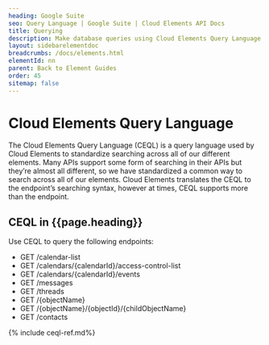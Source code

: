 ```yaml
---
heading: Google Suite
seo: Query Language | Google Suite | Cloud Elements API Docs
title: Querying
description: Make database queries using Cloud Elements Query Language.
layout: sidebarelementdoc
breadcrumbs: /docs/elements.html
elementId: nn
parent: Back to Element Guides
order: 45
sitemap: false
---
```


# Cloud Elements Query Language

The Cloud Elements Query Language (CEQL) is a query language used by Cloud Elements to standardize searching across all of our different elements. Many APIs support some form of searching in their APIs but they’re almost all different, so we have standardized a common way to search across all of our elements. Cloud Elements translates the CEQL to the endpoint’s searching syntax, however at times, CEQL supports more than the endpoint.

## CEQL in {{page.heading}}

Use CEQL to query the following endpoints:

* GET /calendar-list
* GET /calendars/{calendarId}/access-control-list
* GET /calendars/{calendarId}/events
* GET /messages
* GET /threads
* GET /{objectName}
* GET /{objectName}/{objectId}/{childObjectName}
* GET /contacts

{% include ceql-ref.md%}
